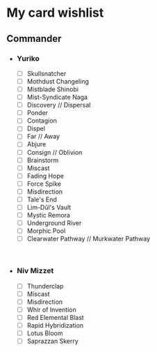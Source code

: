 # My card wishlist

## Commander
- ### **Yuriko**
    - [ ] Skullsnatcher
    - [ ] Mothdust Changeling
    - [ ] Mistblade Shinobi
    - [ ] Mist-Syndicate Naga
    - [ ] Discovery // Dispersal
    - [ ] Ponder
    - [ ] Contagion
    - [ ] Dispel
    - [ ] Far // Away
    - [ ] Abjure
    - [ ] Consign // Oblivion
    - [ ] Brainstorm
    - [ ] Miscast
    - [ ] Fading Hope
    - [ ] Force Spike
    - [ ] Misdirection
    - [ ] Tale's End
    - [ ] Lim-Dûl's Vault
    - [ ] Mystic Remora
    - [ ] Underground River
    - [ ] Morphic Pool
    - [ ] Clearwater Pathway // Murkwater Pathway

<br>

  - ### **Niv Mizzet**
    - [ ] Thunderclap
    - [ ] Miscast
    - [ ] Misdirection
    - [ ] Whir of Invention
    - [ ] Red Elemental Blast
    - [ ] Rapid Hybridization
    - [ ] Lotus Bloom
    - [ ] Saprazzan Skerry